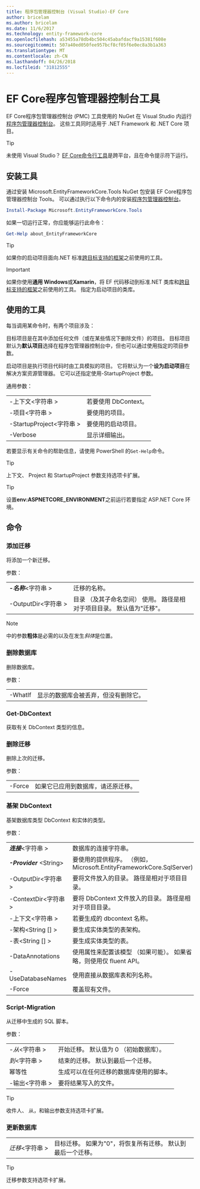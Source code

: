 ```yaml
---
title: 程序包管理器控制台 (Visual Studio)-EF Core
author: bricelam
ms.author: bricelam
ms.date: 11/6/2017
ms.technology: entity-framework-core
ms.openlocfilehash: a53455a78db4bc504c45abafdacf9a15381f608e
ms.sourcegitcommit: 507a40ed050fee957bcf8cf05f6e0ec8a3b1a363
ms.translationtype: MT
ms.contentlocale: zh-CN
ms.lasthandoff: 04/26/2018
ms.locfileid: "31812555"
---
```

<a name="ef-core-package-manager-console-tools"></a>EF Core程序包管理器控制台工具
=====================================
EF Core程序包管理器控制台 (PMC) 工具使用的 NuGet 在 Visual Studio 内运行[程序包管理器控制台][2]。
这些工具同时适用于 .NET Framework 和 .NET Core 项目。

> [!TIP]
> 未使用 Visual Studio？ [EF Core命令行工具][ 1]是跨平台，且在命令提示符下运行。

<a name="installing-the-tools"></a>安装工具
--------------------
通过安装 Microsoft.EntityFrameworkCore.Tools NuGet 包安装 EF Core程序包管理器控制台 Tools。
可以通过执行以下命令内的安装[程序包管理器控制台][2]。

``` powershell
Install-Package Microsoft.EntityFrameworkCore.Tools
```

如果一切运行正常，你应能够运行此命令：

``` powershell
Get-Help about_EntityFrameworkCore
```
> [!TIP]
> 如果你的启动项目面向.NET 标准[跨目标支持的框架][ 3]之前使用的工具。

> [!IMPORTANT]
> 如果你使用**通用 Windows**或**Xamarin**，将 EF 代码移动到标准.NET 类库和[跨目标支持的框架][ 3]之前使用的工具。 指定为启动项目的类库。

<a name="using-the-tools"></a>使用的工具
---------------
每当调用某命令时，有两个项目涉及：

目标项目是在其中添加任何文件（或在某些情况下删除文件）的项目。 目标项目默认为**默认项目**选择在程序包管理器控制台中，但也可以通过使用指定的项目参数。

启动项目是执行项目代码时由工具模拟的项目。 它将默认为一个**设为启动项目**在解决方案资源管理器。 它可以还指定使用-StartupProject 参数。

通用参数：

|                           |                             |
|:--------------------------|:----------------------------|
| -上下文\<字符串 >        | 若要使用 DbContext。       |
| -项目\<字符串 >        | 要使用的项目。         |
| -StartupProject\<字符串 > | 要使用的启动项目。 |
| -Verbose                  | 显示详细输出。        |

若要显示有关命令的帮助信息，请使用 PowerShell 的`Get-Help`命令。

> [!TIP]
> 上下文、 Project 和 StartupProject 参数支持选项卡扩展。

> [!TIP]
> 设置**env:ASPNETCORE_ENVIRONMENT**之前运行若要指定 ASP.NET Core 环境。

<a name="commands"></a>命令
--------

### <a name="add-migration"></a>添加迁移

将添加一个新迁移。

参数：

|                                   |                                                                                                                  |
|:----------------------------------|:-----------------------------------------------------------------------------------------------------------------|
| ***-名称***\<字符串 >             | 迁移的名称。                                                                                       |
| <nobr>-OutputDir\<字符串 ></nobr> | 目录 （及其子命名空间） 使用。 路径是相对于项目目录。 默认值为"迁移"。 |

> [!NOTE]
> 中的参数**粗体**是必需的以及在发生*斜体*是位置。

### <a name="drop-database"></a>删除数据库

删除数据库。

参数：

|         |                                                          |
|:--------|:---------------------------------------------------------|
| -WhatIf | 显示的数据库会被丢弃，但没有删除它。 |

### <a name="get-dbcontext"></a>Get-DbContext

获取有关 DbContext 类型的信息。

### <a name="remove-migration"></a>删除迁移

删除上次的迁移。

参数：

|        |                                                              |
|:-------|:-------------------------------------------------------------|
| -Force | 如果它已应用到数据库，请还原迁移。 |

### <a name="scaffold-dbcontext"></a>基架 DbContext

基架数据库类型 DbContext 和实体的类型。

参数：

|                                          |                                                                                                  |
|:-----------------------------------------|:-------------------------------------------------------------------------------------------------|
| <nobr>***连接***\<字符串 ></nobr> | 数据库的连接字符串。                                                           |
| ***-Provider*** \<String>                | 要使用的提供程序。 （例如， Microsoft.EntityFrameworkCore.SqlServer)                              |
| -OutputDir\<字符串 >                     | 要将文件放入的目录。 路径是相对于项目目录。                      |
| -ContextDir\<字符串 >                    | 要将 DbContext 文件放入的目录。 路径是相对于项目目录。             |
| -上下文\<字符串 >                       | 若要生成的 dbcontext 名称。                                                           |
| -架构\<String [] >                     | 要生成实体类型的表架构。                                              |
| -表\<String [] >                      | 要生成实体类型的表。                                                         |
| -DataAnnotations                         | 使用属性来配置该模型 （如果可能）。 如果省略，则使用仅 fluent API。 |
| -UseDatabaseNames                        | 使用直接从数据库表和列名称。                                           |
| -Force                                   | 覆盖现有文件。                                                                        |

### <a name="script-migration"></a>Script-Migration

从迁移中生成的 SQL 脚本。

参数：

|                   |                                                                    |
|:------------------|:-------------------------------------------------------------------|
| *-从*\<字符串 > | 开始迁移。 默认值为 0 （初始数据库）。      |
| *到*\<字符串 >   | 结束的迁移。 默认到最后一个迁移。              |
| 幂等性       | 生成可以在任何迁移的数据库使用的脚本。 |
| -输出\<字符串 > | 要将结果写入的文件。                                   |

> [!TIP]
> 收件人、 从，和输出参数支持选项卡扩展。

### <a name="update-database"></a>更新数据库

|                                     |                                                                                                |
|:------------------------------------|:-----------------------------------------------------------------------------------------------|
| <nobr>*迁移*\<字符串 ></nobr> | 目标迁移。 如果为"0"，将恢复所有迁移。 默认到最后一个迁移。 |

> [!TIP]
> 迁移参数支持选项卡扩展。


  [1]: dotnet.md
  [2]: https://docs.microsoft.com/nuget/tools/package-manager-console
  [3]: index.md#frameworks
